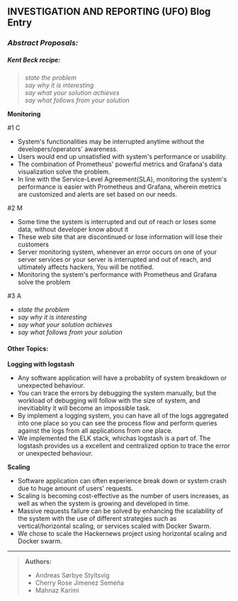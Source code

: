 ## INVESTIGATION AND REPORTING (UFO) Blog Entry


### _Abstract Proposals:_

##### _Kent Beck recipe:_
> _state the problem_ <br>
> _say why it is interesting_ <br>
> _say what your solution achieves_ <br>
> _say what follows from your solution_ <br>

**Monitoring**

#1 C
- System's functionalities may be interrupted anytime without the developers/operators' awareness.
- Users would end up unsatisfied with system's performance or usability.
- The combination of Prometheus' powerful metrics and Grafana's data visualization solve the problem.
- In line with the Service-Level Agreement(SLA), monitoring the system's performance is easier with Prometheus and Grafana, wherein metrics are customized and alerts are set based on our needs.

#2 M
-	Some time the system is interrupted and out of reach or loses some data, without developer know about it
- These web site that are discontinued or lose information will lose their customers
-	Server monitoring system, whenever an error occurs on one of your server services or your server is interrupted and out of reach, and ultimately affects hackers, You will be notified.
-	Monitoring the system's performance with Prometheus and Grafana solve the problem

#3 A
- _state the problem_ <br>
- _say why it is interesting_ <br>
- _say what your solution achieves_ <br>
- _say what follows from your solution_ <br>

#### Other Topics:

**Logging with logstash**

- Any software application will have a probablity of system breakdown or unexpected behaviour.
- You can trace the errors by debugging the system manually, but the workload of debugging will follow with the size of system, and inevitiablity it will become an impossible task.
- By implement a logging system, you can have all of the logs aggregated into one place so you can see the process flow and perform queries against the logs from all applications from one place.
- We implemented the ELK stack, whichas logstash is a part of. The logstash provides us a excellent and centralized option to trace the error or unexpected behaviour.

**Scaling**

- Software application can often experience break down or system crash due to huge amount of users' requests.
- Scaling is becoming cost-effective as the number of users increases, as well as when the system is growing and developed in time.
- Massive requests failure can be solved by enhancing the scalability of the system with the use of different strategies such as vertical/horizontal scaling, or services scaled with Docker Swarm.
- We chose to scale the Hackernews project using horizontal scaling and Docker swarm.

***
> **Authors:**
> - Andreas Sørbye Styltsvig
> - Cherry Rose Jimenez Semeña
> - Mahnaz Karimi
